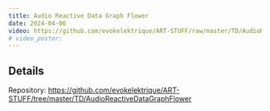 ```yaml
---
title: Audio Reactive Data Graph Flower
date: 2024-04-06
video: https://github.com/evokelektrique/ART-STUFF/raw/master/TD/AudioReactiveDataGraphFlower/Exports/Export.0.mp4
# video_poster: 
---
```


## Details

Repository: <https://github.com/evokelektrique/ART-STUFF/tree/master/TD/AudioReactiveDataGraphFlower>
